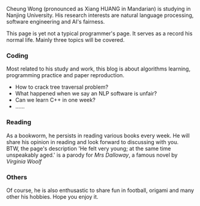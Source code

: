 
Cheung Wong (pronounced as Xiang HUANG in Mandarian) is studying in Nanjing University. His research interests are natural language processing, software engineering and AI's fairness.

This page is yet not a typical programmer's page. It serves as a record his normal life. Mainly three topics will be covered.

### Coding

Most related to his study and work, this blog is about algorithms learning, programming practice and paper reproduction. 

- How to crack tree traversal problem?
- What happened when we say an NLP software is unfair?
- Can we learn C++ in one week?
- ......

### Reading

As a bookworm, he persists in reading various books every week. He will share his opinion in reading and look forward to discussing with you.  
BTW, the page's description 'He felt very young; at the same time unspeakably aged.' is a parody for _Mrs Dalloway_, a famous novel by _Virginia Woolf_

### Others

Of course, he is also enthusastic to share fun in football, origami and many other his hobbies. Hope you enjoy it.  


